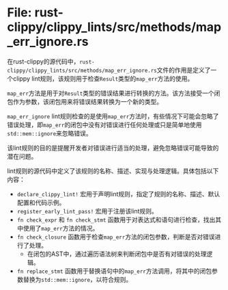 # File: rust-clippy/clippy_lints/src/methods/map_err_ignore.rs

在rust-clippy的源代码中，`rust-clippy/clippy_lints/src/methods/map_err_ignore.rs`文件的作用是定义了一个clippy lint规则，该规则用于检查`Result`类型的`map_err`方法的使用。

`map_err`方法是用于对`Result`类型的错误结果进行转换的方法。该方法接受一个闭包作为参数，该闭包用来将错误结果转换为一个新的类型。

`map_err_ignore` lint规则检查的是使用`map_err`方法时，有些情况下可能会忽略了错误处理，即`map_err`的闭包中没有对错误进行任何处理或只是简单地使用`std::mem::ignore`来忽略错误。

该lint规则的目的是提醒开发者对错误进行适当的处理，避免忽略错误可能导致的潜在问题。

lint规则的源代码中定义了该规则的名称、描述、实现与处理逻辑。具体包括以下内容：
- `declare_clippy_lint!` 宏用于声明lint规则，指定了规则的名称、描述、默认配置和代码示例。
- `register_early_lint_pass!` 宏用于注册该lint规则。
- `fn check_expr` 和 `fn check_stmt` 函数用于对表达式和语句进行检查，找出其中使用了`map_err`方法的情况。
- `fn check_closure` 函数用于检查`map_err`方法的闭包参数，判断是否对错误进行了处理。
  - 在闭包的AST中，通过遍历语法树来判断闭包中是否有对错误的处理逻辑。
- `fn replace_stmt` 函数用于替换语句中的`map_err`方法调用，将其中的闭包参数替换为`std::mem::ignore`，以符合规则。

